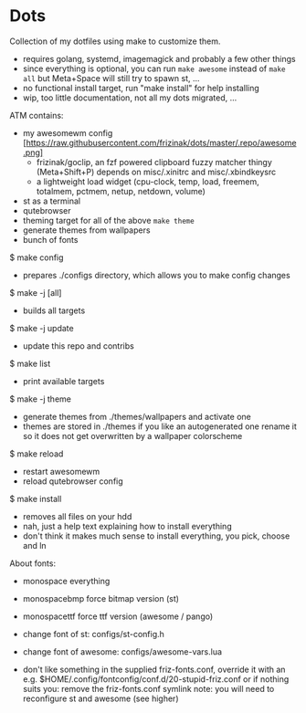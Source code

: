 # Dots

Collection of my dotfiles using make to customize them.
- requires golang, systemd, imagemagick and probably a few other things
- since everything is optional, you can run `make awesome` instead of
  `make all` but Meta+Space will still try to spawn st, ...
- no functional install target, run "make install" for help installing
- wip, too little documentation, not all my dots migrated, ...

ATM contains:
- my awesomewm config [https://raw.githubusercontent.com/frizinak/dots/master/.repo/awesome.png]
    - frizinak/goclip, an fzf powered clipboard fuzzy matcher thingy (Meta+Shift+P)
      depends on misc/.xinitrc and misc/.xbindkeysrc
    - a lightweight load widget
      (cpu-clock, temp, load, freemem, totalmem, pctmem, netup, netdown, volume)
- st as a terminal
- qutebrowser
- theming target for all of the above `make theme`
- generate themes from wallpapers
- bunch of fonts

$ make config
- prepares ./configs directory, which allows you to make config changes

$ make -j [all]
- builds all targets

$ make -j update
- update this repo and contribs

$ make list
- print available targets

$ make -j theme
- generate themes from ./themes/wallpapers and activate one
- themes are stored in ./themes if you like an autogenerated one
  rename it so it does not get overwritten by a wallpaper colorscheme

$ make reload
- restart awesomewm
- reload qutebrowser config

$ make install
- removes all files on your hdd
- nah, just a help text explaining how to install everything
- don't think it makes much sense to install everything, you pick, choose and ln

About fonts:
- monospace everything
- monospacebmp force bitmap version (st)
- monospacettf force ttf version (awesome / pango)

- change font of st: configs/st-config.h
- change font of awesome: configs/awesome-vars.lua
- don't like something in the supplied friz-fonts.conf, override it
  with an e.g. $HOME/.config/fontconfig/conf.d/20-stupid-friz.conf
  or if nothing suits you: remove the friz-fonts.conf symlink
  note: you will need to reconfigure st and awesome (see higher)

